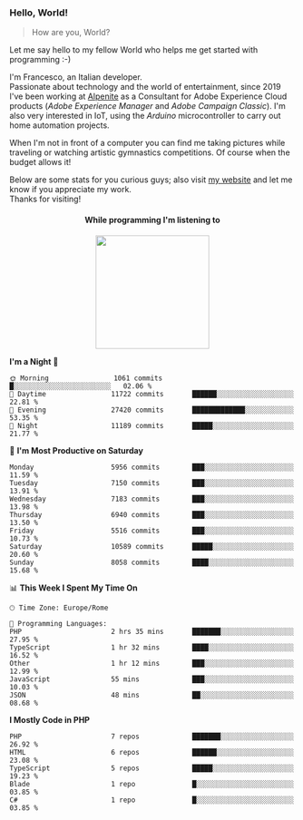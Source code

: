 ### Hello, World!

> How are you, World?

Let me say hello to my fellow World who helps me get started with programming :-)

I'm Francesco, an Italian developer.  
Passionate about technology and the world of entertainment, since 2019 I've been working at [Alpenite](https://www.alpenite.com) as a Consultant for Adobe Experience Cloud products (*Adobe Experience Manager* and *Adobe Campaign Classic*). I'm also very interested in IoT, using the *Arduino* microcontroller to carry out home automation projects.

When I'm not in front of a computer you can find me taking pictures while traveling or watching artistic gymnastics competitions. Of course when the budget allows it!

Below are some stats for you curious guys; also visit [my website](https://www.francescorega.eu) and let me know if you appreciate my work.  
Thanks for visiting!

<div align="center">
  <h4>While programming I'm listening to</h4>
  <a href="https://apps.francescorega.eu/now-playing/11147232609" target="_blank"><img src="https://apps.francescorega.eu/now-playing/11147232609" width="200"></a>
</div>

<!--START_SECTION:waka-->
**I'm a Night 🦉** 

```text
🌞 Morning                1061 commits        █░░░░░░░░░░░░░░░░░░░░░░░░   02.06 % 
🌆 Daytime                11722 commits       ██████░░░░░░░░░░░░░░░░░░░   22.81 % 
🌃 Evening                27420 commits       █████████████░░░░░░░░░░░░   53.35 % 
🌙 Night                  11189 commits       █████░░░░░░░░░░░░░░░░░░░░   21.77 % 
```
📅 **I'm Most Productive on Saturday** 

```text
Monday                   5956 commits        ███░░░░░░░░░░░░░░░░░░░░░░   11.59 % 
Tuesday                  7150 commits        ███░░░░░░░░░░░░░░░░░░░░░░   13.91 % 
Wednesday                7183 commits        ███░░░░░░░░░░░░░░░░░░░░░░   13.98 % 
Thursday                 6940 commits        ███░░░░░░░░░░░░░░░░░░░░░░   13.50 % 
Friday                   5516 commits        ███░░░░░░░░░░░░░░░░░░░░░░   10.73 % 
Saturday                 10589 commits       █████░░░░░░░░░░░░░░░░░░░░   20.60 % 
Sunday                   8058 commits        ████░░░░░░░░░░░░░░░░░░░░░   15.68 % 
```


📊 **This Week I Spent My Time On** 

```text
🕑︎ Time Zone: Europe/Rome

💬 Programming Languages: 
PHP                      2 hrs 35 mins       ███████░░░░░░░░░░░░░░░░░░   27.95 % 
TypeScript               1 hr 32 mins        ████░░░░░░░░░░░░░░░░░░░░░   16.52 % 
Other                    1 hr 12 mins        ███░░░░░░░░░░░░░░░░░░░░░░   12.99 % 
JavaScript               55 mins             ███░░░░░░░░░░░░░░░░░░░░░░   10.03 % 
JSON                     48 mins             ██░░░░░░░░░░░░░░░░░░░░░░░   08.68 % 
```

**I Mostly Code in PHP** 

```text
PHP                      7 repos             ███████░░░░░░░░░░░░░░░░░░   26.92 % 
HTML                     6 repos             ██████░░░░░░░░░░░░░░░░░░░   23.08 % 
TypeScript               5 repos             █████░░░░░░░░░░░░░░░░░░░░   19.23 % 
Blade                    1 repo              █░░░░░░░░░░░░░░░░░░░░░░░░   03.85 % 
C#                       1 repo              █░░░░░░░░░░░░░░░░░░░░░░░░   03.85 % 
```




<!--END_SECTION:waka-->
